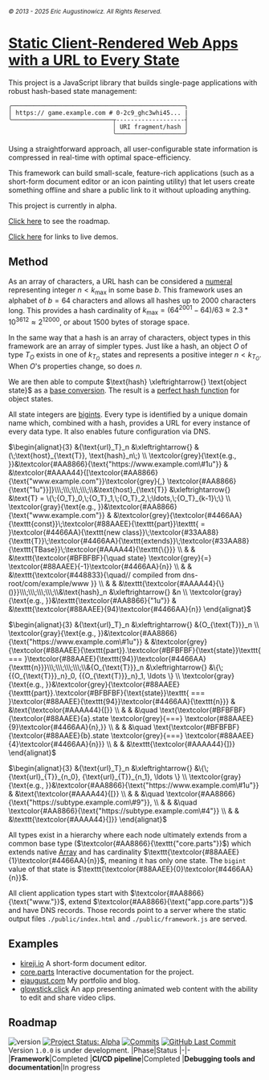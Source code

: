 <sub><i>© 2013 - 2025 Eric Augustinowicz. All Rights Reserved.</i></sup>
# [Static Client-Rendered Web Apps with a URL to Every State](https://github.com/EJAugust/EJAugust)
This project is a JavaScript library that builds single-page applications with robust hash-based state management:
```
╭────────────────────────────────────────────────╮
│ https:// game.example.com # 0-2c9_ghc3whi45... |
╰────────────────────────────┬-------------------┤
                             │ URI fragment/hash │
                             ╰───────────────────╯
```
Using a straightforward approach, all user-configurable state information is compressed in real-time with optimal space-efficiency.

This framework can build small-scale, feature-rich applications (such as a short-form document editor or an icon painting utility) that let users create something offline and share a public link to it without uploading anything.

This project is currently in alpha.

[Click here](#roadmap) to see the roadmap.

[Click here](#examples) for links to live demos.
## Method
As an array of characters, a URL hash can be considered a [numeral](https://en.wikipedia.org/wiki/Positional_notation) representing integer $`n < k_{\text{max}}`$ in some base $`b`$. This framework uses an alphabet of $`b = 64`$ characters and allows all hashes up to 2000 characters long. This provides a hash cardinality of $`k_{\text{max}} = (64^{2001}-64)/63 ≈ 2.3 * 10^{3612} ≈ 2^{12000}`$, or about 1500 bytes of storage space.

In the same way that a hash is an array of characters, object types in this framework are an array of simpler types. Just like a hash, an object $`O`$ of type $`T_O`$ exists in one of $`k_{T_O}`$ states and represents a positive integer $`n < k_{T_O}`$. When $`O`$'s properties change, so does $`n`$.

We are then able to compute $`\text{hash} \xleftrightarrow{} \text{object state}`$ as a [base conversion](https://en.wikipedia.org/wiki/Positional_notation#Base_conversion). The result is a [perfect hash function](https://en.wikipedia.org/wiki/Perfect_hash_function) for object states.

All state integers are [bigints](https://developer.mozilla.org/en-US/docs/Web/JavaScript/Reference/Global_Objects/BigInt). Every type is identified by a unique domain name which, combined with a hash, provides a URL for every instance of every data type. It also enables future configuration via DNS.

$`\begin{alignat}{3} &{\text{url}_T}_n &\xleftrightarrow{} &(\;\text{host}_{\text{T}}, \text{hash}_n\;) \\ \textcolor{grey}{\text{e.g., }}&\textcolor{#AA8866}{\text{"https://www.example.com\#1u"}} & &\textcolor{#AAAA44}{[\textcolor{#AA8866}{\text{"www.example.com"}}\textcolor{grey}{,} \textcolor{#AA8866}{\text{"1u"}}]}\\\;\\\;\\\;\\\;\\&\text{host}_{\text{T}} &\xleftrightarrow{} &\text{T} = \{\;{O_T}_0,\;{O_T}_1,\;{O_T}_2,\;\ldots,\;{O_T}_{k-1}\;\} \\ \textcolor{gray}{\text{e.g., }}&\textcolor{#AA8866}{\text{"www.example.com"}} & &\textcolor{grey}{\textcolor{#4466AA}{\texttt{const}}\;\textcolor{#88AAEE}{\texttt{part}}\texttt{ = }\textcolor{#4466AA}{\texttt{new class}}\;\textcolor{#33AA88}{\texttt{T}}\;\textcolor{#4466AA}{\texttt{extends}}\;\textcolor{#33AA88}{\texttt{TBase}}\;\textcolor{#AAAA44}{\texttt{\{}}} \\ & & &\texttt{\textcolor{#BFBFBF}{\quad state} \textcolor{grey}{=} \textcolor{#88AAEE}{-1}\textcolor{#4466AA}{n}} \\ & & &\texttt{\textcolor{#448833}{\quad// compiled from dns-root/com/example/www }} \\ & & &\texttt{\textcolor{#AAAA44}{\}()}}\\\;\\\;\\\;\\\;\\&\text{hash}_n &\xleftrightarrow{} &n \\ \textcolor{gray}{\text{e.g., }}&\texttt{\textcolor{#AA8866}{"1u"}} & &\texttt{\textcolor{#88AAEE}{94}\textcolor{#4466AA}{n}} \end{alignat}`$

$`\begin{alignat}{3} &{\text{url}_T}_n &\xleftrightarrow{} &{O_{\text{T}}}_n \\ \textcolor{gray}{\text{e.g., }}&\textcolor{#AA8866}{\text{"https://www.example.com\#1u"}} & &\textcolor{grey}{\textcolor{#88AAEE}{\texttt{part}}.\textcolor{#BFBFBF}{\text{state}}\texttt{ === }\textcolor{#88AAEE}{\texttt{94}}\textcolor{#4466AA}{\texttt{n}}}\\\;\\\;\\\;\\\;\\&{O_{\text{T}}}_n &\xleftrightarrow{} &\{\;{{O_{\text{T}}}_n}_0, {{O_{\text{T}}}_n}_1, \ldots \} \\ \textcolor{gray}{\text{e.g., }}&\textcolor{grey}{\textcolor{#88AAEE}{\texttt{part}}.\textcolor{#BFBFBF}{\text{state}}\texttt{ === }\textcolor{#88AAEE}{\texttt{94}}\textcolor{#4466AA}{\texttt{n}}} & &\text{\textcolor{#AAAA44}{[}} \\ & & &\quad \text{\textcolor{#BFBFBF}{\textcolor{#88AAEE}{a}.state \textcolor{grey}{===} \textcolor{#88AAEE}{9}\textcolor{#4466AA}{n},}} \\ & & &\quad \text{\textcolor{#BFBFBF}{\textcolor{#88AAEE}{b}.state \textcolor{grey}{===} \textcolor{#88AAEE}{4}\textcolor{#4466AA}{n}}} \\ & & &\texttt{\textcolor{#AAAA44}{]}} \end{alignat}`$

$`\begin{alignat}{3} &{\text{url}_T}_n &\xleftrightarrow{} &\{\;{\text{url}_{T}}_{n_0}, {\text{url}_{T}}_{n_1}, \ldots \} \\ \textcolor{gray}{\text{e.g., }}&\textcolor{#AA8866}{\text{"https://www.example.com\#1u"}} & &\text{\textcolor{#AAAA44}{[}} \\ & & &\quad \textcolor{#AA8866}{\text{"https://subtype.example.com\#9"}}, \\ & & &\quad \textcolor{#AA8866}{\text{"https://subtype.example.com\#4"}} \\ & & &\texttt{\textcolor{#AAAA44}{]}} \end{alignat}`$

All types exist in a hierarchy where each node ultimately extends from a common base type ($`\textcolor{#AA8866}{\texttt{"core.parts"}}`$) which extends native [Array](https://developer.mozilla.org/en-US/docs/Web/JavaScript/Reference/Global_Objects/Array/Array) and has cardinality $`\texttt{\textcolor{#88AAEE}{1}\textcolor{#4466AA}{n}}`$, meaning it has only one state. The `bigint` value of that state is $`\texttt{\textcolor{#88AAEE}{0}\textcolor{#4466AA}{n}}`$.

All client application types start with $`\textcolor{#AA8866}{\text{"www."}}`$, extend $`\textcolor{#AA8866}{\text{"app.core.parts"}}`$ and have DNS records. Those records point to a server where the static output files `./public/index.html` and `./public/framework.js` are served.

## Examples
* [kireji.io](https://www.kireji.io) A short-form document editor.
* [core.parts](https://www.core.parts) Interactive documentation for the project.
* [ejaugust.com](https://www.ejaugust.com) My portfolio and blog.
* [glowstick.click](https://www.glowstick.click) An app presenting animated web content with the ability to edit and share video clips.

## Roadmap
![version](https://img.shields.io/badge/version-0.100.3-silver) [![Project Status: Alpha](https://img.shields.io/badge/Project%20Status-Alpha-orange)](https://www.repostatus.org/#alpha) [![Commits](https://img.shields.io/github/commit-activity/t/EJAugust/EJAugust)](https://github.com/EJAugust/EJAugust) [![GitHub Last Commit](https://img.shields.io/github/last-commit/EJAugust/EJAugust)](https://github.com/EJAugust/EJAugust)
Version `1.0.0` is under development.
|Phase|Status
|-|-
|**Framework**|Completed
|**CI/CD pipeline**|Completed
|**Debugging tools and documentation**|In progress